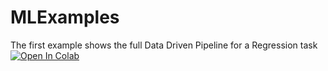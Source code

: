 # MLExamples

The first example shows the full Data Driven Pipeline for a Regression task
[![Open In Colab](https://colab.research.google.com/assets/colab-badge.svg)](https://colab.research.google.com/EFPF/MLExamples/blob/main/Ex1_EnergyEfficiency.ipynb)
